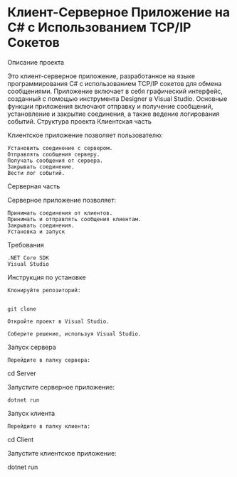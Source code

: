 # Клиент-Серверное Приложение на C# с Использованием TCP/IP Сокетов
Описание проекта

Это клиент-серверное приложение, разработанное на языке программирования C# с использованием TCP/IP сокетов для обмена сообщениями. Приложение включает в себя графический интерфейс, созданный с помощью инструмента Designer в Visual Studio. Основные функции приложения включают отправку и получение сообщений, установление и закрытие соединения, а также ведение логирования событий.
Структура проекта
Клиентская часть

Клиентское приложение позволяет пользователю:

    Установить соединение с сервером.
    Отправлять сообщения серверу.
    Получать сообщения от сервера.
    Закрывать соединение.
    Вести лог событий.

Серверная часть

Серверное приложение позволяет:

    Принимать соединения от клиентов.
    Принимать и отправлять сообщения клиентам.
    Закрывать соединения.
    Установка и запуск
Требования

    .NET Core SDK
    Visual Studio

Инструкция по установке

    Клонируйте репозиторий:


    git clone 

    Откройте проект в Visual Studio.

    Соберите решение, используя Visual Studio.

Запуск сервера

    Перейдите в папку сервера:



cd Server

Запустите серверное приложение:



    dotnet run

Запуск клиента

    Перейдите в папку клиента:



cd Client

Запустите клиентское приложение:



dotnet run
